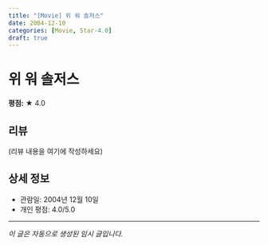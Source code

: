 ```yaml
---
title: "[Movie] 위 워 솔저스"
date: 2004-12-10
categories: [Movie, Star-4.0]
draft: true
---
```


# 위 워 솔저스

**평점:** ★ 4.0

## 리뷰

(리뷰 내용을 여기에 작성하세요)

## 상세 정보

- 관람일: 2004년 12월 10일
- 개인 평점: 4.0/5.0

---

*이 글은 자동으로 생성된 임시 글입니다.*
